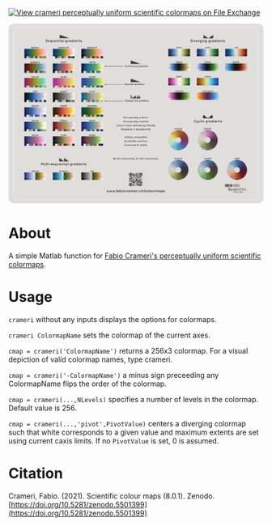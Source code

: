 [![View crameri perceptually uniform scientific colormaps on File Exchange](https://www.mathworks.com/matlabcentral/images/matlab-file-exchange.svg)](https://www.mathworks.com/matlabcentral/fileexchange/68546-crameri-perceptually-uniform-scientific-colormaps)

![](crameri8.0.png)

# About
A simple Matlab function for [Fabio Crameri's perceptually uniform scientific colormaps](https://www.fabiocrameri.ch/colourmaps/). 

# Usage 
`crameri` without any inputs displays the options for colormaps. 

`crameri ColormapName` sets the colormap of the current axes. 

`cmap = crameri('ColormapName')` returns a 256x3 colormap. For a visual depiction of valid colormap names, type crameri. 

`cmap = crameri('-ColormapName')` a minus sign preceeding any ColormapName flips the order of the colormap. 

`cmap = crameri(...,NLevels)` specifies a number of levels in the colormap. Default value is 256. 

`cmap = crameri(...,'pivot',PivotValue)` centers a diverging colormap such that white  corresponds to a given value and maximum extents are set using current caxis limits.  If no `PivotValue` is set, 0 is assumed. 

# Citation 
Crameri, Fabio. (2021). Scientific colour maps (8.0.1). Zenodo. [https://doi.org/10.5281/zenodo.5501399](https://doi.org/10.5281/zenodo.5501399)
